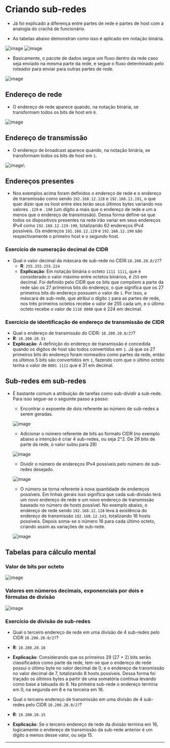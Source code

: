 # Criando sub-redes

* Já foi explicado a diferença entre partes de rede e partes de host com a analogia do crachá de funcionário.

* As tabelas abaixo demonstran como isso é aplicado em notação binária.

![image](https://github.com/AndreCoutinhom/networking_intro/assets/91290799/c1976d92-83e3-4cc2-a90f-aab14865e03e)
![image](https://github.com/AndreCoutinhom/networking_intro/assets/91290799/dec34ba9-b07c-42f3-b9de-fc460cbc0309)

* Basicamente, o pacote de dados segue um fluxo dentro da rede caso seja enviado na mesma parte da rede, e segue o fluxo determinado pelo roteador para enviar para outras partes de rede.

![image](https://github.com/AndreCoutinhom/networking_intro/assets/91290799/38a05c85-08fb-4bb8-8af3-a737c05b1be1)

## Endereço de rede

* O endereço de rede aparece quando, na notação binária, se transformam todos os bits de host em `0`.

![image](https://github.com/AndreCoutinhom/networking_intro/assets/91290799/a5e0e0ab-61d0-4f9e-b651-5b614dd71e17)

## Endereço de transmissão

* O endereço de broadcast aparece quando, na notação binária, se transformam todos os bits de host em `1`.

![image](https://github.com/AndreCoutinhom/networking_intro/assets/91290799/7a110631-8d35-4932-a773-f2c035a78d37)\

## Endereços presentes

* Nos exemplos acima foram definidos o endereço de rede e o endereço de transmissão como sendo `192.168.12.128` e `192.168.12.191`, o que quer dizer que os host entre eles terão seus últimos bytes variando nos valores `.129` e `.190` (um dígito a mais que o endereço de rede e um a menos que o endereço de transmissão). Dessa forma define-se que todos os dispositivos presentes na rede irão variar em seus endereços IPv4 como `192.168.12.129-190`, totalizando 62 endereços IPv4 possíveis. Os endereços `192.168.12.129` e `192.168.12.190` são respectivamente o primeiro host e o segundo host.

### Exercício de numeração decimal de CIDR

* Qual o valor decimal da máscara de sub-rede no CIDR:`10.200.20.0/27`?
 	* **R**: `255.255.255.224`
  * **Explicação**: Em notação binária o octeto `1111 1111`, que é considerado o valor máximo entre octetos binários, é `255` em decimal. Foi definido pelo CIDR que os bits que compõem a parte da rede são os 27 primeiros bits do endereço, o que significa que os 27 primeiros bits do endereço possuem o valor de `1`. Por isso, a máscara de sub-rede, que atribui o dígito `1` para as partes de rede, nos três primeiros octetos recebe o valor de 255 cada um, e o último octeto recebe o valor de `1110 0000` que é 224 em decimal.

### Exercício de identificação de endereço de transmissão de CIDR

* Qual o endereço de transmissão do CIDR: `10.200.20.0/27`?
 * **R**: `10.200.20.31`
 * **Explicação**: A definição do endereço de transmissão é concedida quando os dígitos de host são todos convertidos em `1`. Já que os 27 primeiros bits do endereço foram nomeados como partes da rede, então os últimos 5 bits são convertidos em `1`, fazendo com que o último octeto tenha o valor de `0001 1111` que é 31 em decimal.

## Sub-redes em sub-redes

* É bastante comum a atribuição de tarefas como sub-dividir a sub-rede. Para isso segue-se o seguinte passo a passo:
 	* Encontrar o expoente de dois referente ao número de sub-redes a serem geradas.
  
  ![image](https://github.com/AndreCoutinhom/networking_intro/assets/91290799/7d7b58df-ba18-4f8a-ba8b-72c89e6843b5)
  
  * Adicionar o número referente de bits ao formato CIDR (no exemplo abaixo a intenção é criar 4 sub-redes, ou seja 2^2. De 26 bits de parte da rede, o valor subiu para 28)

  ![image](https://github.com/AndreCoutinhom/networking_intro/assets/91290799/07cfc3ce-a735-4fcc-96f3-cdbff8cbe129)

  * Dividir o número de endereços IPv4 possíveis pelo número de sub-redes desejado.
    
  ![image](https://github.com/AndreCoutinhom/networking_intro/assets/91290799/d83e9ae5-68e1-40c6-bde8-eb738fec554f)

  * O número se torna referente à nova quantidade de endereços possíveis. Em linhas gerais isso significa que cada sub-divisão terá um novo endereço de rede e um novo endereço de transmissão baseado no número de hosts possível. No exemplo abaixo, o endereço de rede sendo `192.168.12.128` leva à existência do endereço de transmissão `192.168.12.143`, totalizando 16 hosts possíveis. Depois soma-se o número 16 para cada último octeto, criando assim as variações de sub-rede.
    
  ![image](https://github.com/AndreCoutinhom/networking_intro/assets/91290799/fcf7c8f5-667f-45f8-a00e-393042e4a5ba)

## Tabelas para cálculo mental

### Valor de bits por octeto

![image](https://github.com/AndreCoutinhom/networking_intro/assets/91290799/bb65915c-d37a-49b1-a043-d5cbaea15d8a)

### Valores em números decimais, exponenciais por dois e fórmulas de divisão

![image](https://github.com/AndreCoutinhom/networking_intro/assets/91290799/86be5bcc-f699-49bb-82e7-aefb009fcb33)

### Exercício de divisão de sub-redes

* Qual o terceiro endereço de rede em uma divisão de 4 sub-redes pelo CIDR `10.200.20.0/27`?
 * **R**: `10.200.20.16`
 * **Explicação**: Considerando que os primeiros 29 (27 + 2) bits serão classificados como parte da rede, tem-se que o endereço de rede possui o último byte no valor decimal de 0, e o endereço de transmissão no valor decimal de 7, totalizando 8 hosts possíveis. Dessa forma foi traçado os últimos bytes a partir de uma somatória contínua levando como base a tabuada do 8. Na primeira sub-rede o endereço termina em 0, na segunda em 8 e na terceira em 16.

* Qual o terceiro endereço de transmissão em uma divisão de 4 sub-redes pelo CIDR `10.200.20.0/27`?
 * **R**: `10.200.20.15`
 * **Explicação**: Se o terceiro endereço de rede da divisão termina em 16, logicamente o endereço de transmissão da sub-rede anterior é um dígito a menos desse valor, ou seja 15.

---



